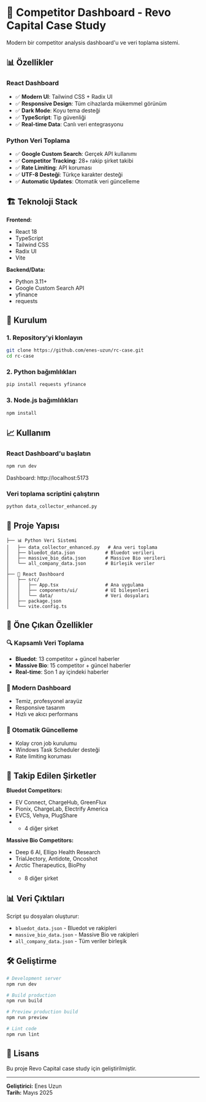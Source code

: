 # 🚀 Competitor Dashboard - Revo Capital Case Study

Modern bir competitor analysis dashboard'u ve veri toplama sistemi.

## 📊 Özellikler

### React Dashboard
- ✅ **Modern UI**: Tailwind CSS + Radix UI
- ✅ **Responsive Design**: Tüm cihazlarda mükemmel görünüm
- ✅ **Dark Mode**: Koyu tema desteği
- ✅ **TypeScript**: Tip güvenliği
- ✅ **Real-time Data**: Canlı veri entegrasyonu

### Python Veri Toplama
- ✅ **Google Custom Search**: Gerçek API kullanımı
- ✅ **Competitor Tracking**: 28+ rakip şirket takibi
- ✅ **Rate Limiting**: API koruması
- ✅ **UTF-8 Desteği**: Türkçe karakter desteği
- ✅ **Automatic Updates**: Otomatik veri güncelleme

## 🏗️ Teknoloji Stack

**Frontend:**
- React 18
- TypeScript
- Tailwind CSS
- Radix UI
- Vite

**Backend/Data:**
- Python 3.11+
- Google Custom Search API
- yfinance
- requests

## 🚀 Kurulum

### 1. Repository'yi klonlayın
```bash
git clone https://github.com/enes-uzun/rc-case.git
cd rc-case
```

### 2. Python bağımlılıkları
```bash
pip install requests yfinance
```

### 3. Node.js bağımlılıkları
```bash
npm install
```

## 📈 Kullanım

### React Dashboard'u başlatın
```bash
npm run dev
```
Dashboard: http://localhost:5173

### Veri toplama scriptini çalıştırın
```bash
python data_collector_enhanced.py
```

## 📁 Proje Yapısı

```
├── 📊 Python Veri Sistemi
│   ├── data_collector_enhanced.py   # Ana veri toplama
│   ├── bluedot_data.json           # Bluedot verileri
│   ├── massive_bio_data.json       # Massive Bio verileri
│   └── all_company_data.json       # Birleşik veriler
│
├── 🎨 React Dashboard
│   ├── src/
│   │   ├── App.tsx                 # Ana uygulama
│   │   ├── components/ui/          # UI bileşenleri
│   │   └── data/                   # Veri dosyaları
│   ├── package.json
│   └── vite.config.ts
```

## 🎯 Öne Çıkan Özellikler

### 🔍 Kapsamlı Veri Toplama
- **Bluedot**: 13 competitor + güncel haberler
- **Massive Bio**: 15 competitor + güncel haberler
- **Real-time**: Son 1 ay içindeki haberler

### 📱 Modern Dashboard
- Temiz, profesyonel arayüz
- Responsive tasarım
- Hızlı ve akıcı performans

### 🔄 Otomatik Güncelleme
- Kolay cron job kurulumu
- Windows Task Scheduler desteği
- Rate limiting koruması

## 🏢 Takip Edilen Şirketler

**Bluedot Competitors:**
- EV Connect, ChargeHub, GreenFlux
- Pionix, ChargeLab, Electrify America
- EVCS, Vehya, PlugShare
- + 4 diğer şirket

**Massive Bio Competitors:**
- Deep 6 AI, Elligo Health Research
- TrialJectory, Antidote, Oncoshot
- Arctic Therapeutics, BioPhy
- + 8 diğer şirket

## 📊 Veri Çıktıları

Script şu dosyaları oluşturur:
- `bluedot_data.json` - Bluedot ve rakipleri
- `massive_bio_data.json` - Massive Bio ve rakipleri  
- `all_company_data.json` - Tüm veriler birleşik

## 🛠️ Geliştirme

```bash
# Development server
npm run dev

# Build production
npm run build

# Preview production build
npm run preview

# Lint code
npm run lint
```

## 📝 Lisans

Bu proje Revo Capital case study için geliştirilmiştir.

---
**Geliştirici:** Enes Uzun  
**Tarih:** Mayıs 2025 